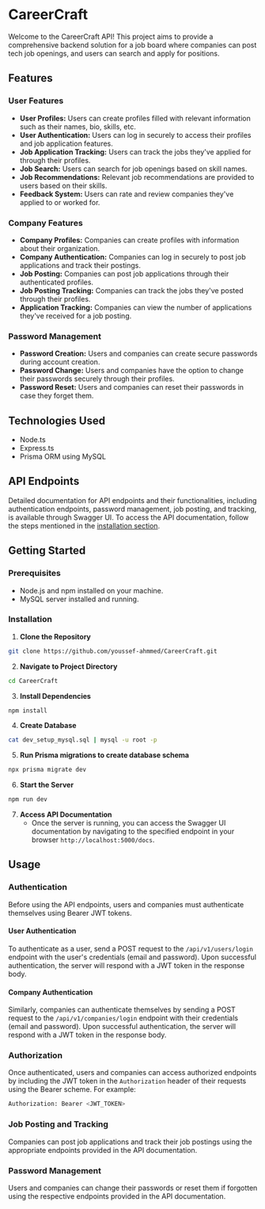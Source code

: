 # CareerCraft
Welcome to the CareerCraft API! This project aims to provide a comprehensive backend solution for a job board where companies can post tech job openings, and users can search and apply for positions.

## Features
### User Features

- **User Profiles:** Users can create profiles filled with relevant information such as their names, bio, skills, etc.
- **User Authentication:** Users can log in securely to access their profiles and job application features.
- **Job Application Tracking:** Users can track the jobs they've applied for through their profiles.
- **Job Search:** Users can search for job openings based on skill names.
- **Job Recommendations:** Relevant job recommendations are provided to users based on their skills.
- **Feedback System:** Users can rate and review companies they've applied to or worked for.

### Company Features
- **Company Profiles:** Companies can create profiles with information about their organization.
- **Company Authentication:** Companies can log in securely to post job applications and track their postings.
- **Job Posting:** Companies can post job applications through their authenticated profiles.
- **Job Posting Tracking:** Companies can track the jobs they've posted through their profiles.
- **Application Tracking:** Companies can view the number of applications they've received for a job posting.

### Password Management
- **Password Creation:** Users and companies can create secure passwords during account creation.
- **Password Change:** Users and companies have the option to change their passwords securely through their profiles.
- **Password Reset:** Users and companies can reset their passwords in case they forget them.

## Technologies Used
- Node.ts
- Express.ts
- Prisma ORM using MySQL

## API Endpoints
Detailed documentation for API endpoints and their functionalities, including authentication endpoints, password management, job posting, and tracking, is available through Swagger UI. To access the API documentation, follow the steps mentioned in the [installation section](#installation).

## Getting Started
### Prerequisites
- Node.js and npm installed on your machine.
- MySQL server installed and running.

### Installation
1. **Clone the Repository**
```bash
git clone https://github.com/youssef-ahmmed/CareerCraft.git
```
2. **Navigate to Project Directory**
```bash
cd CareerCraft
```
3. **Install Dependencies**
```bash
npm install
```
4. **Create Database**
```bash
cat dev_setup_mysql.sql | mysql -u root -p
```
5. **Run Prisma migrations to create database schema**
```bash
npx prisma migrate dev
```
6. **Start the Server**
```bash
npm run dev
```
7. **Access API Documentation**
    - Once the server is running, you can access the Swagger UI documentation by navigating to the specified endpoint in your browser `http://localhost:5000/docs`.

## Usage
### Authentication

Before using the API endpoints, users and companies must authenticate themselves using Bearer JWT tokens.

#### User Authentication
To authenticate as a user, send a POST request to the `/api/v1/users/login` endpoint with the user's credentials (email and password). Upon successful authentication, the server will respond with a JWT token in the response body.

#### Company Authentication
Similarly, companies can authenticate themselves by sending a POST request to the `/api/v1/companies/login` endpoint with their credentials (email and password). Upon successful authentication, the server will respond with a JWT token in the response body.

### Authorization

Once authenticated, users and companies can access authorized endpoints by including the JWT token in the `Authorization` header of their requests using the Bearer scheme. For example: 
```bash 
Authorization: Bearer <JWT_TOKEN>
```

### Job Posting and Tracking

Companies can post job applications and track their job postings using the appropriate endpoints provided in the API documentation.

### Password Management

Users and companies can change their passwords or reset them if forgotten using the respective endpoints provided in the API documentation.
